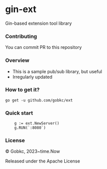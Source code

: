 # gin-ext
Gin-based extension tool library

### Contributing
You can commit PR to this repository

### Overview
- This is a sample pub/sub library, but useful
- Irregularly updated

### How to get it?
````
go get -u github.com/gobkc/ext
````

### Quick start
````
	g := ext.NewServer()
	g.RUN(`:8080`)
````

### License
© Gobkc, 2023~time.Now

Released under the Apache License